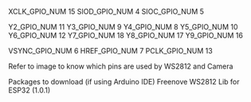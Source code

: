 XCLK_GPIO_NUM 15
SIOD_GPIO_NUM 4
SIOC_GPIO_NUM 5

Y2_GPIO_NUM 11
Y3_GPIO_NUM 9
Y4_GPIO_NUM 8
Y5_GPIO_NUM 10
Y6_GPIO_NUM 12
Y7_GPIO_NUM 18
Y8_GPIO_NUM 17
Y9_GPIO_NUM 16

VSYNC_GPIO_NUM 6
HREF_GPIO_NUM 7
PCLK_GPIO_NUM 13

Refer to image to know which pins are used by WS2812 and Camera

Packages to download (if using Arduino IDE)
Freenove WS2812 Lib for ESP32 (1.0.1)